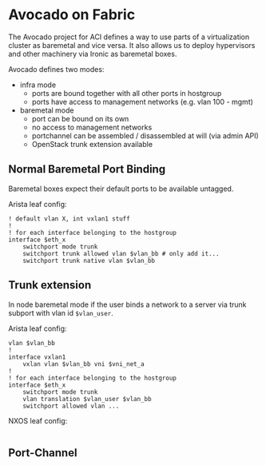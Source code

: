 # Avocado on Fabric
The Avocado project for ACI defines a way to use parts of a virtualization cluster as baremetal and vice versa.
It also allows us to deploy hypervisors and other machinery via Ironic as baremetal boxes.

Avocado defines two modes:
 * infra mode
    * ports are bound together with all other ports in hostgroup
    * ports have access to management networks (e.g. vlan 100 - mgmt)
 * baremetal mode
    * port can be bound on its own
    * no access to management networks
    * portchannel can be assembled / disassembled at will (via admin API)
    * OpenStack trunk extension available

## Normal Baremetal Port Binding
Baremetal boxes expect their default ports to be available untagged.

Arista leaf config:
```
! default vlan X, int vxlan1 stuff
!
! for each interface belonging to the hostgroup
interface $eth_x
    switchport mode trunk
    switchport trunk allowed vlan $vlan_bb # only add it...
    switchport trunk native vlan $vlan_bb
```

## Trunk extension
In node baremetal mode if the user binds a network to a server via trunk subport with vlan id `$vlan_user`.

Arista leaf config:
```
vlan $vlan_bb
!
interface vxlan1
    vxlan vlan $vlan_bb vni $vni_net_a
!
! for each interface belonging to the hostgroup
interface $eth_x
    switchport mode trunk
    vlan translation $vlan_user $vlan_bb
    switchport allowed vlan ...

```

NXOS leaf config:
```

```

## Port-Channel
